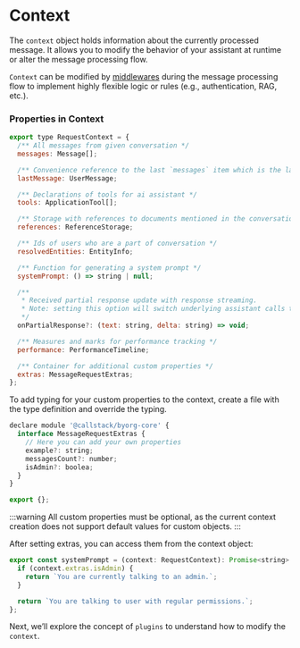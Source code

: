 # Context

The `context` object holds information about the currently processed message. It allows you to modify the behavior of your assistant at runtime or alter the message processing flow.

`Context` can be modified by [middlewares](./plugins.md) during the message processing flow to implement highly flexible logic or rules (e.g., authentication, RAG, etc.).

### Properties in Context

```js
export type RequestContext = {
  /** All messages from given conversation */
  messages: Message[];

  /** Convenience reference to the last `messages` item which is the latest `UserMessage`. */
  lastMessage: UserMessage;

  /** Declarations of tools for ai assistant */
  tools: ApplicationTool[];

  /** Storage with references to documents mentioned in the conversation */
  references: ReferenceStorage;

  /** Ids of users who are a part of conversation */
  resolvedEntities: EntityInfo;

  /** Function for generating a system prompt */
  systemPrompt: () => string | null;

  /** 
   * Received partial response update with response streaming.
   * Note: setting this option will switch underlying assistant calls to streaming format. 
   */
  onPartialResponse?: (text: string, delta: string) => void;

  /** Measures and marks for performance tracking */
  performance: PerformanceTimeline;

  /** Container for additional custom properties */
  extras: MessageRequestExtras;
};
```

To add typing for your custom properties to the context, create a file with the type definition and override the typing.

```js
declare module '@callstack/byorg-core' {
  interface MessageRequestExtras {
    // Here you can add your own properties
    example?: string;
    messagesCount?: number;
    isAdmin?: boolea;
  }
}

export {};
```

:::warning
All custom properties must be optional, as the current context creation does not support default values for custom objects.
:::

After setting extras, you can access them from the context object:

```js
export const systemPrompt = (context: RequestContext): Promise<string> | string => {
  if (context.extras.isAdmin) {
    return `You are currently talking to an admin.`;
  }

  return `You are talking to user with regular permissions.`;
};
```

Next, we’ll explore the concept of `plugins` to understand how to modify the `context`.
